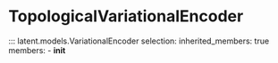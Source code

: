 # TopologicalVariationalEncoder

::: latent.models.VariationalEncoder
    selection:
        inherited_members: true
        members:
            - __init__

